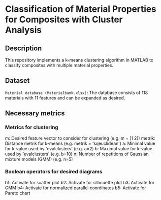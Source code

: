 # Classification of Material Properties for Composites with Cluster Analysis

## Description
This repository implements a k-means clustering algorithm in MATLAB to classify composites with multiple material properties. 

## Dataset
`Material database (Materialbank.xlsx)`: The database consists of 118 materials with 11 features and can be expanded as desired. 

## Necessary metrics
### Metrics for clustering
m: Desired feature vector to consider for clustering (e.g. m = [1 2])
metrik: Distance metrik for k-means (e.g. metrik = 'sqeuclidean')
a: Minimal value for k-value used by 'evalclusters' (e.g. a=2)
b: Maximal value for k-value used by 'evalclusters' (e.g. b=10)
n: Number of repetitions of Gaussian mixture models (GMM) (e.g. n=5)

### Boolean operators for desired diagrams
b1: Activate for scatter plot
b2: Activate for silhouette plot
b3: Activate for GMM
b4: Activate for normalized parallel coordinates
b5: Activate for Pareto chart
